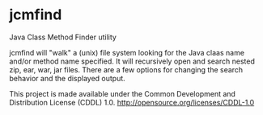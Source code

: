 # jcmfind
Java Class Method Finder utility

jcmfind will "walk" a (unix) file system looking for the Java claas name and/or method name specified.  It will recursively open and search nested zip, ear, war, jar files.  There are a few options for changing the search behavior and the displayed output.

This project is made available under the Common Development and Distribution License (CDDL) 1.0.
http://opensource.org/licenses/CDDL-1.0
